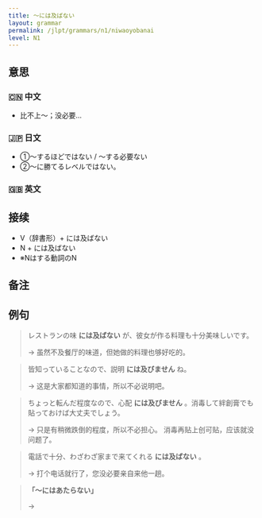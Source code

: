 ```yaml
---
title: 〜には及ばない
layout: grammar
permalink: /jlpt/grammars/n1/niwaoyobanai
level: N1
---
```


## 意思

### 🇨🇳 中文

- 比不上〜；没必要...

### 🇯🇵 日文

- ①〜するほどではない / 〜する必要ない
- ②〜に勝てるレベルではない。

### 🇬🇧 英文


## 接续

- V（辞書形）+ には及ばない
- N + には及ばない
- ※Nはする動詞のN

## 备注


## 例句

> レストランの味 **には及ばない** が、彼女が作る料理も十分美味しいです。
>
> → 虽然不及餐厅的味道，但她做的料理也够好吃的。

> 皆知っていることなので、説明 **には及びません** ね。
>
> → 这是大家都知道的事情，所以不必说明吧。

> ちょっと転んだ程度なので、心配 **には及びません** 。消毒して絆創膏でも貼っておけば大丈夫でしょう。
>
> → 只是有稍微跌倒的程度，所以不必担心。 消毒再贴上创可贴，应该就没问题了。

> 電話で十分、わざわざ家まで来てくれる **には及ばない** 。
>
> → 打个电话就行了，您没必要亲自来他一趟。

> **「〜にはあたらない」**
>
> → 

